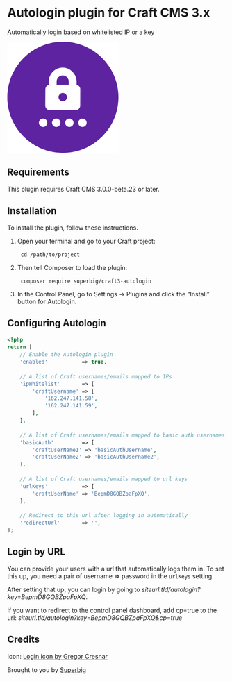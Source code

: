 # Autologin plugin for Craft CMS 3.x

Automatically login based on whitelisted IP or a key

![Screenshot](resources/img/icon.png)

## Requirements

This plugin requires Craft CMS 3.0.0-beta.23 or later.

## Installation

To install the plugin, follow these instructions.

1. Open your terminal and go to your Craft project:

        cd /path/to/project

2. Then tell Composer to load the plugin:

        composer require superbig/craft3-autologin

3. In the Control Panel, go to Settings → Plugins and click the “Install” button for Autologin.

## Configuring Autologin

```php
<?php
return [
    // Enable the Autologin plugin
    'enabled'           => true,

    // A list of Craft usernames/emails mapped to IPs
    'ipWhitelist'       => [
        'craftUsername' => [
            '162.247.141.58',
            '162.247.141.59',
        ],
    ],

    // A list of Craft usernames/emails mapped to basic auth usernames
    'basicAuth'         => [
        'craftUserName1' => 'basicAuthUsername',
        'craftUserName2' => 'basicAuthUsername2',    
    ],
    
    // A list of Craft usernames/emails mapped to url keys
    'urlKeys'           => [
        'craftUserName' => 'BepmD8GQBZpaFpXQ',
    ],

    // Redirect to this url after logging in automatically
    'redirectUrl'       => '',
];

```

## Login by URL

You can provide your users with a url that automatically logs them in. To set this up, you need a pair of username => password in the `urlKeys` setting.

After setting that up, you can login by going to _siteurl.tld/autologin?key=BepmD8GQBZpaFpXQ_.

If you want to redirect to the control panel dashboard, add cp=true to the url: _siteurl.tld/autologin?key=BepmD8GQBZpaFpXQ&cp=true_

## Credits

Icon: [Login icon by Gregor Cresnar](https://thenounproject.com/term/login/1039023)

Brought to you by [Superbig](https://superbig.co)
